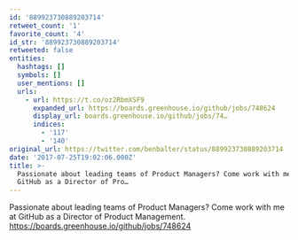 ```yaml
---
id: '889923730889203714'
retweet_count: '1'
favorite_count: '4'
id_str: '889923730889203714'
retweeted: false
entities:
  hashtags: []
  symbols: []
  user_mentions: []
  urls:
    - url: https://t.co/oz2RbmXSF9
      expanded_url: https://boards.greenhouse.io/github/jobs/748624
      display_url: boards.greenhouse.io/github/jobs/74…
      indices:
        - '117'
        - '140'
original_url: https://twitter.com/benbalter/status/889923730889203714
date: '2017-07-25T19:02:06.000Z'
title: >-
  Passionate about leading teams of Product Managers? Come work with me at
  GitHub as a Director of Pro…
---
```


Passionate about leading teams of Product Managers? Come work with me at GitHub as a Director of Product Management. https://boards.greenhouse.io/github/jobs/748624